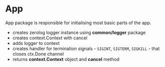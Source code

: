 # App
App package is responsible for initialising most basic parts of the app.
- creates zerolog logger instance using __common/logger__ package
- creates context.Context with cancel
- adds logger to context
- creates handler for termination signals - `SIGINT`, `SIGTERM`, `SIGKILL` - that closes ctx.Done channel
- returns __context.Context__ object and __cancel__ method



